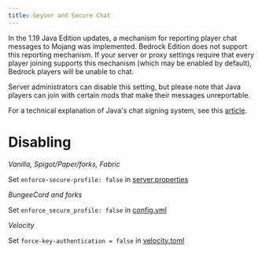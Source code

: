 ```yaml
---
title: Geyser and Secure Chat
---
```


In the 1.19 Java Edition updates, a mechanism for reporting player chat messages to Mojang was implemented. 
Bedrock Edition does not support this reporting mechanism.
If your server or proxy settings require that every player joining supports this mechanism (which may be enabled by default), 
Bedrock players will be unable to chat.

Server administrators can disable this setting, but please note that Java players can join with certain mods that make their messages unreportable.

For a technical explanation of Java's chat signing system, see this [article](https://gist.github.com/kennytv/ed783dd244ca0321bbd882c347892874).

# Disabling

*Vanilla, Spigot/Paper/forks, Fabric*

Set `enforce-secure-profile: false` in [server.properties](https://minecraft.fandom.com/wiki/Server.properties)

*BungeeCord and forks*

Set `enforce_secure_profile: false` in [config.yml](https://www.spigotmc.org/wiki/bungeecord-configuration-guide/)

*Velocity*

Set `force-key-authentication = false` in [velocity.toml](https://github.com/PaperMC/Velocity/blob/dev/3.0.0/proxy/src/main/resources/default-velocity.toml#L19)